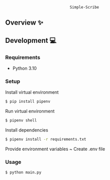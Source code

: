<div align='center'>

  ```
  Simple-Scribe

  ```
</div>

## Overview :sparkles:

## Development :computer:
### Requirements
- Python 3.10

### Setup
Install virtual environment
```sh
$ pip install pipenv
```

Run virtual environment
```sh
$ pipenv shell
```

Install dependencies
```sh
$ pipenv install -r requirements.txt
```

Provide environment variables ~ Create .env file

### Usage
```sh
$ python main.py
```

